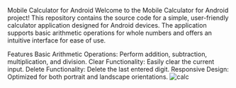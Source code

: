 Mobile Calculator for Android
Welcome to the Mobile Calculator for Android project! This repository contains the source code for a simple, user-friendly calculator application designed for Android devices. The application supports basic arithmetic operations for whole numbers and offers an intuitive interface for ease of use.

Features
Basic Arithmetic Operations: Perform addition, subtraction, multiplication, and division.
Clear Functionality: Easily clear the current input.
Delete Functionality: Delete the last entered digit.
Responsive Design: Optimized for both portrait and landscape orientations.
![calc](https://github.com/Nzamwitafab/myphonecalculator/assets/113667527/18be9775-7e9e-49af-a965-649c1aea23d0)
